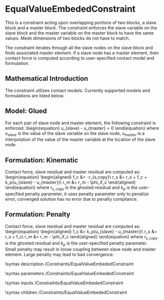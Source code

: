 # EqualValueEmbededConstraint

This is a constraint acting upon overlapping portions of two blocks, a slave block and a master block. The constraint enforces the slave variable on the slave block and the master variable on the master block to have the same values. Mesh dimensions of two blocks do not have to match.

The constraint iterates through all the slave nodes on the slave block and finds associated master element. If a slave node has a master element, then contact force is computed according to user-specified contact model and formulation.

## Mathematical Introduction

The constraint utilizes contact models. Currently supported models and formulations are listed below.

## Model: Glued

For each pair of slave node and master element, the following constraint is enforced:
\begin{equation}
u_{slave} - u_{master} = 0
\end{equation}
where $u_{slave}$ is the value of the slave variable on the slave node, $u_{master}$ is a interpolation of the value of the master variable at the location of the slave node.

## Formulation: Kinematic

Contact force, slave residual and master residual are computed as:
\begin{equation}
\begin{aligned}
f_c &= -r_{s,copy}\\
r_s &= r_s + f_c + k_p(u_{slave} - u_{master})\\
r_m &= r_m - \phi_if_c
\end{aligned}
\end{equation}
where $r_{s,copy}$ is the ghosted residual and $k_p$ is the user-specified penalty parameter, it uses penalty parameter only to penalize error, converged solution has no error due to penalty compliance.

## Formulation: Penalty

Contact force, slave residual and master residual are computed as:
\begin{equation}
\begin{aligned}
f_c &= k_p(u_{slave} - u_{master})\\
r_s &= r_s + f_c\\
r_m &= r_m - \phi_if_c
\end{aligned}
\end{equation}
where $r_{s,copy}$ is the ghosted residual and $k_p$ is the user-specified penalty parameter. Small penalty may result in loose coupling between slave node and master element. Large penalty may lead to bad convergence.

!syntax description /Constraints/EqualValueEmbededConstraint

!syntax parameters /Constraints/EqualValueEmbededConstraint

!syntax inputs /Constraints/EqualValueEmbededConstraint

!syntax children /Constraints/EqualValueEmbededConstraint
